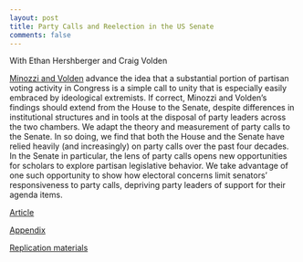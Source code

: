 ```yaml
---
layout: post
title: Party Calls and Reelection in the US Senate
comments: false
---
```


With Ethan Hershberger and Craig Volden

[Minozzi and Volden](http://www.journals.uchicago.edu/doi/abs/10.1017/S0022381613000480) advance the idea that a substantial portion of partisan voting activity in Congress is a simple call to unity that is especially easily embraced by ideological extremists. If correct, Minozzi and Volden’s findings should extend from the House to the Senate, despite differences in institutional structures and in tools at the disposal of party leaders across the two chambers. We adapt the theory and measurement of party calls to the Senate. In so doing, we find that both the House and the Senate have relied heavily (and increasingly) on party calls over the past four decades. In the Senate in particular, the lens of party calls opens new opportunities for scholars to explore partisan legislative behavior. We take advantage of one such opportunity to show how electoral concerns limit senators’ responsiveness to party calls, depriving party leaders of support for their agenda items.

[Article](https://www.journals.uchicago.edu/doi/10.1086/698662)

[Appendix](https://minozzi.github.io/publications/senate-party-calls-appendix.pdf) 

[Replication materials](https://doi.org/10.7910/DVN/6NDYHC)

